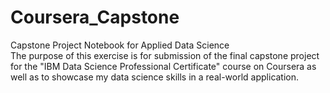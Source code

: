 # Coursera_Capstone
Capstone Project Notebook for Applied Data Science\
The purpose of this exercise is for submission of the final capstone project for the "IBM Data Science Professional Certificate" course on Coursera as well as to showcase my data science skills in a real-world application.
